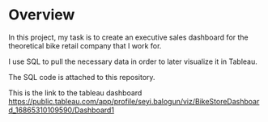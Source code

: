 # Overview

In this project, my task is to create an executive sales dashboard for the theoretical bike retail company that I work for.

I use SQL to pull the necessary data in order to later visualize it in Tableau.

The SQL code is attached to this repository.

This is the link to the tableau dashboard https://public.tableau.com/app/profile/seyi.balogun/viz/BikeStoreDashboard_16865310109590/Dashboard1
